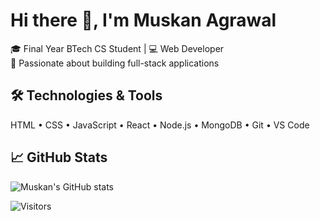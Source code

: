 # Hi there 👋, I'm Muskan Agrawal

🎓 Final Year BTech CS Student | 💻 Web Developer  
🚀 Passionate about building full-stack applications  

## 🛠️ Technologies & Tools
HTML • CSS • JavaScript • React • Node.js • MongoDB • Git • VS Code

## 📈 GitHub Stats
![Muskan's GitHub stats](https://github-readme-stats.vercel.app/api?username=MuskanAgarwal7&show_icons=true&theme=radical)

![Visitors](https://komarev.com/ghpvc/?username=MuskanAgrawal7&style=flat-square)

